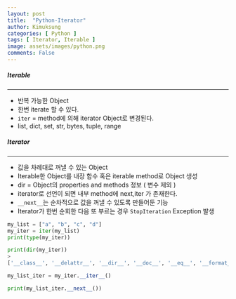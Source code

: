 ```yaml
---
layout: post
title:  "Python-Iterator"
author: Kimuksung
categories: [ Python ]
tags: [ Iterator, Iterable ]
image: assets/images/python.png
comments: False
---
```


##### Iterable
---
- 반복 가능한 Object
- 한번 iterate 할 수 있다.
- `iter` = method에 의해 iterator Object로 변경된다.
- list, dict, set, str, bytes, tuple, range

##### Iterator
---
- 값을 차례대로 꺼낼 수 있는 Object
- Iterable한 Object를 내장 함수 혹은 iterable method로 Object 생성
- dir = Object의 properties and methods 정보 ( 변수 제외 )
- iterator로 선언이 되면 내부 method에 next,iter 가 존재한다.
- `__next__`는 순차적으로 값을 꺼낼 수 있도록 만들어둔 기능
- Iterator가 한번 순회한 다음 또 부르는 경우 `StopIteration` Exception 발생

```python
my_list = ["a", "b", "c", "d"]
my_iter = iter(my_list)
print(type(my_iter))

print(dir(my_iter))
>
['__class__', '__delattr__', '__dir__', '__doc__', '__eq__', '__format__', '__ge__', '__getattribute__', '__gt__', '__hash__', '__init__', '__init_subclass__', '__iter__', '__le__', '__length_hint__', '__lt__', '__ne__', '__new__', '__next__', '__reduce__', '__reduce_ex__', '__repr__', '__setattr__', '__setstate__', '__sizeof__', '__str__', '__subclasshook__']

my_list_iter = my_iter.__iter__()

print(my_list_iter.__next__())
```